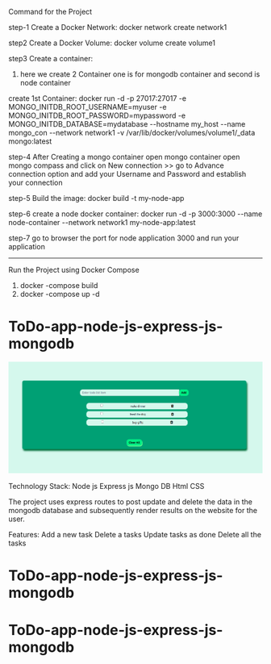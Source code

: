 Command for the Project

step-1
Create a Docker Network: docker network create network1

step2
Create a Docker Volume: docker volume create volume1

step3
Create a container:

1. here we create 2 Container one is for mongodb container and second is node container

create 1st Container: docker run -d -p 27017:27017 -e MONGO_INITDB_ROOT_USERNAME=myuser -e MONGO_INITDB_ROOT_PASSWORD=mypassword -e MONGO_INITDB_DATABASE=mydatabase --hostname my_host --name mongo_con --network network1 -v /var/lib/docker/volumes/volume1/\_data mongo:latest

step-4
After Creating a mongo container open mongo container open mongo compass and click on New connection >> go to Advance connection option and add your Username and Password and establish your connection

step-5
Build the image: docker build -t my-node-app

step-6
create a node docker container: docker run -d -p 3000:3000 --name node-container --network network1 my-node-app:latest

step-7
go to browser the port for node application 3000 and run your application

---

Run the Project using Docker Compose

1. docker -compose build
2. docker -compose up -d

# ToDo-app-node-js-express-js-mongodb

![](screenshots/wallpaper.png)

Technology Stack:
Node js
Express js
Mongo DB
Html
CSS

The project uses express routes to post update and delete the data in the mongodb database and subsequently render results on the website for the user.

Features:
Add a new task
Delete a tasks
Update tasks as done
Delete all the tasks

# ToDo-app-node-js-express-js-mongodb

# ToDo-app-node-js-express-js-mongodb
